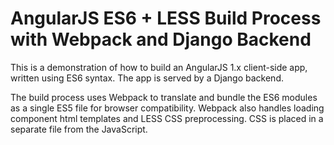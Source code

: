 # AngularJS ES6 + LESS Build Process with Webpack and Django Backend

This is a demonstration of how to build an AngularJS 1.x client-side app, written using ES6 syntax. The app is served by a Django backend.

The build process uses Webpack to translate and bundle the ES6 modules as a single ES5 file for browser compatibility. Webpack also handles loading component html templates and LESS CSS preprocessing. CSS is placed in a separate file from the JavaScript.
